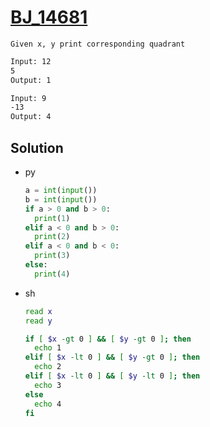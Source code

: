 # [BJ_14681](https://acmicpc.net/problem/14681)

```en
Given x, y print corresponding quadrant
```

```txt
Input: 12
5
Output: 1

Input: 9
-13
Output: 4
```

## Solution

* py

  ```py
  a = int(input())
  b = int(input())
  if a > 0 and b > 0:
    print(1)
  elif a < 0 and b > 0:
    print(2)
  elif a < 0 and b < 0:
    print(3)
  else:
    print(4)
  ```

* sh

  ```sh
  read x
  read y

  if [ $x -gt 0 ] && [ $y -gt 0 ]; then
    echo 1
  elif [ $x -lt 0 ] && [ $y -gt 0 ]; then
    echo 2
  elif [ $x -lt 0 ] && [ $y -lt 0 ]; then
    echo 3
  else
    echo 4
  fi
  ```
